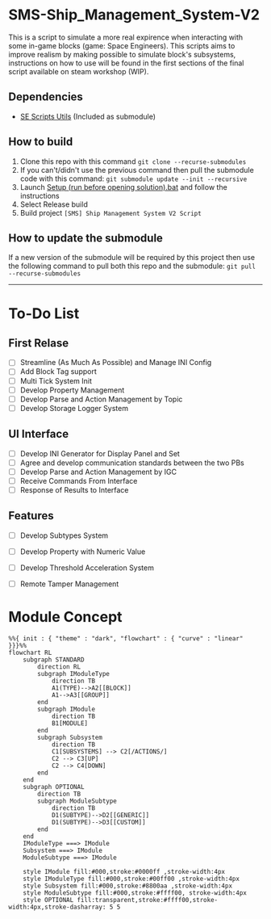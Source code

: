 # SMS-Ship_Management_System-V2

This is a script to simulate a more real expirence when interacting with some in-game blocks (game: Space Engineers).
This scripts aims to improve realism by making possible to simulate block's subsystems, instructions on how to use will be found in the first sections of the final script available on steam workshop (WIP).

## Dependencies

- [SE Scripts Utils](https://github.com/metiu19/SE-Scripts-Utils) (Included as submodule)

## How to build

1. Clone this repo with this command `git clone --recurse-submodules`
2. If you can't/didn't use the previous command then pull the submodule code with this command: `git submodule update --init --recursive`
4. Launch [Setup (run before opening solution).bat](Setup%20(run%20before%20opening%20solution).bat) and follow the instructions
5. Select Release build
6. Build project `[SMS] Ship Management System V2 Script`

## How to update the submodule

If a new version of the submodule will be required by this project then use the following command to pull both this repo and the submodule: `git pull --recurse-submodules`

---

# To-Do List

## First Relase
- [ ] Streamline (As Much As Possible) and Manage INI Config
- [ ] Add Block Tag support
- [ ] Multi Tick System Init
- [ ] Develop Property Management
- [ ] Develop Parse and Action Management by Topic
- [ ] Develop Storage Logger System

## UI Interface
- [ ] Develop INI Generator for Display Panel and Set
- [ ] Agree and develop communication standards between the two PBs
- [ ] Develop Parse and Action Management by IGC
- [ ] Receive Commands From Interface
- [ ] Response of Results to Interface

## Features
- [ ] Develop Subtypes System
- [ ] Develop Property with Numeric Value
- [ ] Develop Threshold Acceleration System
- [ ] Remote Tamper Management


# Module Concept
```mermaid
%%{ init : { "theme" : "dark", "flowchart" : { "curve" : "linear" }}}%%
flowchart RL
    subgraph STANDARD
        direction RL
        subgraph IModuleType
            direction TB
            A1(TYPE)-->A2[[BLOCK]]
            A1-->A3[[GROUP]]
        end
        subgraph IModule
            direction TB
            B1[MODULE]
        end
        subgraph Subsystem
            direction TB
            C1[SUBSYSTEMS] --> C2[/ACTIONS/]
            C2 --> C3[UP]
            C2 --> C4[DOWN]
        end
    end
    subgraph OPTIONAL
        direction TB
        subgraph ModuleSubtype
            direction TB
            D1(SUBTYPE)-->D2[[GENERIC]]
            D1(SUBTYPE)-->D3[[CUSTOM]]
        end
    end
    IModuleType ===> IModule
    Subsystem ===> IModule
    ModuleSubtype ===> IModule

    style IModule fill:#000,stroke:#0000ff ,stroke-width:4px
    style IModuleType fill:#000,stroke:#00ff00 ,stroke-width:4px
    style Subsystem fill:#000,stroke:#8800aa ,stroke-width:4px
    style ModuleSubtype fill:#000,stroke:#ffff00, stroke-width:4px
    style OPTIONAL fill:transparent,stroke:#ffff00,stroke-width:4px,stroke-dasharray: 5 5
```

